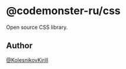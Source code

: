 # @codemonster-ru/css

Open source CSS library.

## Author

[@KolesnikovKirill](https://github.com/kolesnikovKirill)